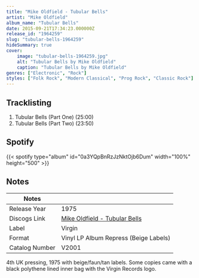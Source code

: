 ```yaml
---
title: "Mike Oldfield - Tubular Bells"
artist: "Mike Oldfield"
album_name: "Tubular Bells"
date: 2015-09-21T17:34:23.000000Z
release_id: "1964259"
slug: "tubular-bells-1964259"
hideSummary: true
cover:
    image: "tubular-bells-1964259.jpg"
    alt: "Tubular Bells by Mike Oldfield"
    caption: "Tubular Bells by Mike Oldfield"
genres: ["Electronic", "Rock"]
styles: ["Folk Rock", "Modern Classical", "Prog Rock", "Classic Rock"]
---
```


## Tracklisting
1. Tubular Bells (Part One) (25:00)
2. Tubular Bells (Part Two) (23:50)


## Spotify
{{< spotify type="album" id="0a3YQpBnRzJzNktOjb6Dum" width="100%" height="500" >}}



## Notes
| Notes          |             |
| ---------------| ----------- |
| Release Year   | 1975 |
| Discogs Link   | [Mike Oldfield - Tubular Bells](https://www.discogs.com/release/1964259-Mike-Oldfield-Tubular-Bells) |
| Label          | Virgin |
| Format         | Vinyl LP Album Repress (Beige Labels) |
| Catalog Number | V2001 |

4th UK pressing, 1975 with beige/faun/tan labels. Some copies came with a black polythene lined inner bag with the Virgin Records logo.

